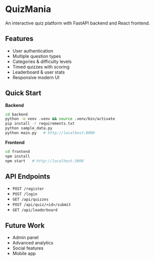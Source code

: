 # QuizMania

An interactive quiz platform with FastAPI backend and React frontend.

## Features

* User authentication
* Multiple question types
* Categories & difficulty levels
* Timed quizzes with scoring
* Leaderboard & user stats
* Responsive modern UI

## Quick Start

**Backend**

```bash
cd backend
python -m venv .venv && source .venv/bin/activate
pip install -r requirements.txt
python sample_data.py
python main.py   # http://localhost:8000
```

**Frontend**

```bash
cd frontend
npm install
npm start   # http://localhost:3000
```

## API Endpoints

* `POST /register`
* `POST /login`
* `GET /api/quizzes`
* `POST /api/quiz/<id>/submit`
* `GET /api/leaderboard`

## Future Work

* Admin panel
* Advanced analytics
* Social features
* Mobile app
